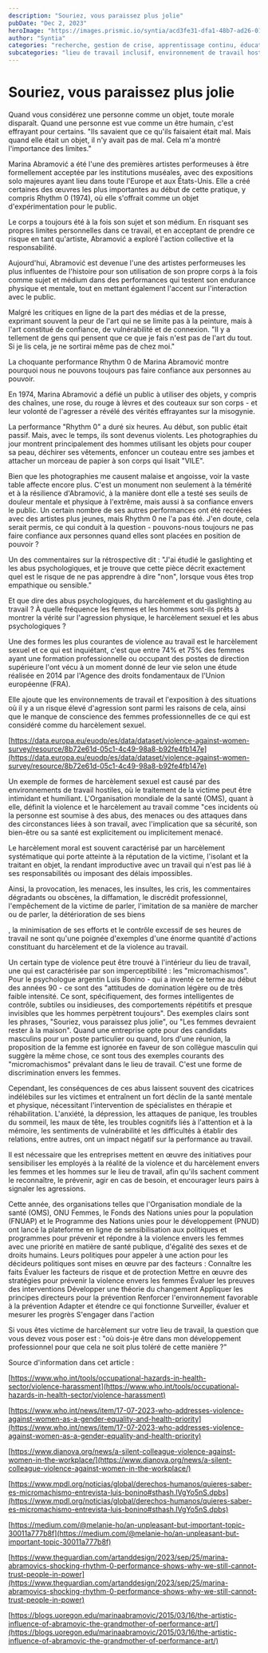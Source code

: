 ```yaml
---
description: "Souriez, vous paraissez plus jolie"
pubDate: "Dec 2, 2023"
heroImage: "https://images.prismic.io/syntia/acd3fe31-dfa1-48b7-ad26-019c54026515_695692_1693392958107.jpg?auto=compress,format"
author: "Syntia"
categories: "recherche, gestion de crise, apprentissage continu, éducation en ligne"
subcategories: "lieu de travail inclusif, environnement de travail hostile, droits des employés, développement du leadership, parcours professionnel"
---
```


# Souriez, vous paraissez plus jolie

Quand vous considérez une personne comme un objet, toute morale disparaît. Quand
une personne est vue comme un être humain, c'est effrayant pour certains. "Ils
savaient que ce qu'ils faisaient était mal. Mais quand elle était un objet, il
n'y avait pas de mal. Cela m'a montré l'importance des limites."

Marina Abramović a été l'une des premières artistes performeuses à être
formellement acceptée par les institutions muséales, avec des expositions solo
majeures ayant lieu dans toute l'Europe et aux États-Unis. Elle a créé certaines
des œuvres les plus importantes au début de cette pratique, y compris Rhythm 0
(1974), où elle s'offrait comme un objet d'expérimentation pour le public.

Le corps a toujours été à la fois son sujet et son médium. En risquant ses
propres limites personnelles dans ce travail, et en acceptant de prendre ce
risque en tant qu'artiste, Abramović a exploré l'action collective et la
responsabilité.

Aujourd'hui, Abramović est devenue l'une des artistes performeuses les plus
influentes de l'histoire pour son utilisation de son propre corps à la fois
comme sujet et médium dans des performances qui testent son endurance physique
et mentale, tout en mettant également l'accent sur l'interaction avec le public.

Malgré les critiques en ligne de la part des médias et de la presse, exprimant
souvent la peur de l'art qui ne se limite pas à la peinture, mais à l'art
constitué de confiance, de vulnérabilité et de connexion. "Il y a tellement de
gens qui pensent que ce que je fais n'est pas de l'art du tout. Si je lis cela,
je ne sortirai même pas de chez moi."

La choquante performance Rhythm 0 de Marina Abramović montre pourquoi nous ne
pouvons toujours pas faire confiance aux personnes au pouvoir.

En 1974, Marina Abramović a défié un public à utiliser des objets, y compris des
chaînes, une rose, du rouge à lèvres et des couteaux sur son corps - et leur
volonté de l'agresser a révélé des vérités effrayantes sur la misogynie.

La performance "Rhythm 0" a duré six heures. Au début, son public était passif.
Mais, avec le temps, ils sont devenus violents. Les photographies du jour
montrent principalement des hommes utilisant les objets pour couper sa peau,
déchirer ses vêtements, enfoncer un couteau entre ses jambes et attacher un
morceau de papier à son corps qui lisait "VILE".

Bien que les photographies me causent malaise et angoisse, voir la vaste table
affecte encore plus. C'est un monument non seulement à la témérité et à la
résilience d'Abramović, à la manière dont elle a testé ses seuils de douleur
mentale et physique à l'extrême, mais aussi à sa confiance envers le public. Un
certain nombre de ses autres performances ont été recréées avec des artistes
plus jeunes, mais Rhythm 0 ne l'a pas été. J'en doute, cela serait permis, ce
qui conduit à la question - pouvons-nous toujours ne pas faire confiance aux
personnes quand elles sont placées en position de pouvoir ?

Un des commentaires sur la rétrospective dit : "J'ai étudié le gaslighting et
les abus psychologiques, et je trouve que cette pièce décrit exactement quel est
le risque de ne pas apprendre à dire "non", lorsque vous êtes trop empathique ou
sensible."

Et que dire des abus psychologiques, du harcèlement et du gaslighting au travail
? À quelle fréquence les femmes et les hommes sont-ils prêts à montrer la vérité
sur l'agression physique, le harcèlement sexuel et les abus psychologiques ?

Une des formes les plus courantes de violence au travail est le harcèlement
sexuel et ce qui est inquiétant, c'est que entre 74% et 75% des femmes ayant une
formation professionnelle ou occupant des postes de direction supérieure l'ont
vécu à un moment donné de leur vie selon une étude réalisée en 2014 par l'Agence
des droits fondamentaux de l'Union européenne (FRA).

Elle ajoute que les environnements de travail et l'exposition à des situations
où il y a un risque élevé d'agression sont parmi les raisons de cela, ainsi que
le manque de conscience des femmes professionnelles de ce qui est considéré
comme du harcèlement sexuel.

[https://data.europa.eu/euodp/es/data/dataset/violence-against-women-survey/resource/8b72e61d-05c1-4c49-98a8-b92fe4fb147e](https://data.europa.eu/euodp/es/data/dataset/violence-against-women-survey/resource/8b72e61d-05c1-4c49-98a8-b92fe4fb147e)

Un exemple de formes de harcèlement sexuel est causé par des environnements de
travail hostiles, où le traitement de la victime peut être intimidant et
humiliant. L'Organisation mondiale de la santé (OMS), quant à elle, définit la
violence et le harcèlement au travail comme "ces incidents où la personne est
soumise à des abus, des menaces ou des attaques dans des circonstances liées à
son travail, avec l'implication que sa sécurité, son bien-être ou sa santé est
explicitement ou implicitement menacé.

Le harcèlement moral est souvent caractérisé par un harcèlement systématique qui
porte atteinte à la réputation de la victime, l'isolant et la traitant en objet,
la rendant improductive avec un travail qui n'est pas lié à ses responsabilités
ou imposant des délais impossibles.

Ainsi, la provocation, les menaces, les insultes, les cris, les commentaires
dégradants ou obscènes, la diffamation, le discrédit professionnel,
l'empêchement de la victime de parler, l'imitation de sa manière de marcher ou
de parler, la détérioration de ses biens

, la minimisation de ses efforts et le contrôle excessif de ses heures de
travail ne sont qu'une poignée d'exemples d'une énorme quantité d'actions
constituant du harcèlement et de la violence au travail.

Un certain type de violence peut être trouvé à l'intérieur du lieu de travail,
une qui est caractérisée par son imperceptibilité : les "micromachismos". Pour
le psychologue argentin Luis Bonino - qui a inventé ce terme au début des années
90 - ce sont des "attitudes de domination légère ou de très faible intensité. Ce
sont, spécifiquement, des formes intelligentes de contrôle, subtiles ou
insidieuses, des comportements répétitifs et presque invisibles que les hommes
perpètrent toujours". Des exemples clairs sont les phrases, "Souriez, vous
paraissez plus jolie", ou "Les femmes devraient rester à la maison". Quand une
entreprise opte pour des candidats masculins pour un poste particulier ou quand,
lors d'une réunion, la proposition de la femme est ignorée en faveur de son
collègue masculin qui suggère la même chose, ce sont tous des exemples courants
des "micromachismos" prévalant dans le lieu de travail. C'est une forme de
discrimination envers les femmes.

Cependant, les conséquences de ces abus laissent souvent des cicatrices
indélébiles sur les victimes et entraînent un fort déclin de la santé mentale et
physique, nécessitant l'intervention de spécialistes en thérapie et
réhabilitation. L'anxiété, la dépression, les attaques de panique, les troubles
du sommeil, les maux de tête, les troubles cognitifs liés à l'attention et à la
mémoire, les sentiments de vulnérabilité et les difficultés à établir des
relations, entre autres, ont un impact négatif sur la performance au travail.

Il est nécessaire que les entreprises mettent en œuvre des initiatives pour
sensibiliser les employés à la réalité de la violence et du harcèlement envers
les femmes et les hommes sur le lieu de travail, afin qu'ils sachent comment le
reconnaître, le prévenir, agir en cas de besoin, et encourager leurs pairs à
signaler les agressions.

Cette année, des organisations telles que l'Organisation mondiale de la santé
(OMS), ONU Femmes, le Fonds des Nations unies pour la population (FNUAP) et le
Programme des Nations unies pour le développement (PNUD) ont lancé la plateforme
en ligne de sensibilisation aux politiques et programmes pour prévenir et
répondre à la violence envers les femmes avec une priorité en matière de santé
publique, d'égalité des sexes et de droits humains. Leurs politiques pour
appeler à une action pour les décideurs politiques sont mises en œuvre par des
facteurs : Connaître les faits Évaluer les facteurs de risque et de protection
Mettre en œuvre des stratégies pour prévenir la violence envers les femmes
Évaluer les preuves des interventions Développer une théorie du changement
Appliquer les principes directeurs pour la prévention Renforcer l'environnement
favorable à la prévention Adapter et étendre ce qui fonctionne Surveiller,
évaluer et mesurer les progrès S'engager dans l'action

Si vous êtes victime de harcèlement sur votre lieu de travail, la question que
vous devez vous poser est : "où dois-je être dans mon développement
professionnel pour que cela ne soit plus toléré de cette manière ?"

Source d'information dans cet article :

[https://www.who.int/tools/occupational-hazards-in-health-sector/violence-harassment](https://www.who.int/tools/occupational-hazards-in-health-sector/violence-harassment)

[https://www.who.int/news/item/17-07-2023-who-addresses-violence-against-women-as-a-gender-equality-and-health-priority](https://www.who.int/news/item/17-07-2023-who-addresses-violence-against-women-as-a-gender-equality-and-health-priority)

[https://www.dianova.org/news/a-silent-colleague-violence-against-women-in-the-workplace/](https://www.dianova.org/news/a-silent-colleague-violence-against-women-in-the-workplace/)

[https://www.mpdl.org/noticias/global/derechos-humanos/quieres-saber-es-micromachismo-entrevista-luis-bonino#sthash.lVgYo5nS.dpbs](https://www.mpdl.org/noticias/global/derechos-humanos/quieres-saber-es-micromachismo-entrevista-luis-bonino#sthash.lVgYo5nS.dpbs)

[https://medium.com/@melanie-ho/an-unpleasant-but-important-topic-30011a777b8f](https://medium.com/@melanie-ho/an-unpleasant-but-important-topic-30011a777b8f)

[https://www.theguardian.com/artanddesign/2023/sep/25/marina-abramovics-shocking-rhythm-0-performance-shows-why-we-still-cannot-trust-people-in-power](https://www.theguardian.com/artanddesign/2023/sep/25/marina-abramovics-shocking-rhythm-0-performance-shows-why-we-still-cannot-trust-people-in-power)

[https://blogs.uoregon.edu/marinaabramovic/2015/03/16/the-artistic-influence-of-abramovic-the-grandmother-of-performance-art/](https://blogs.uoregon.edu/marinaabramovic/2015/03/16/the-artistic-influence-of-abramovic-the-grandmother-of-performance-art/)
